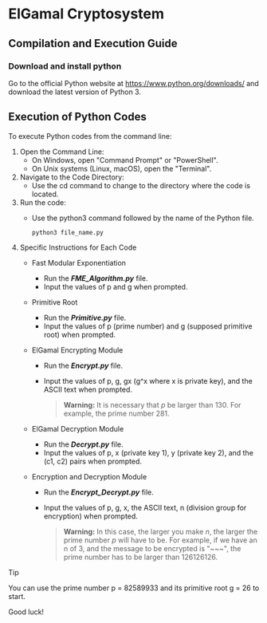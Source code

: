 # ElGamal Cryptosystem

## Compilation and Execution Guide

### Download and install python
Go to the official Python website at https://www.python.org/downloads/ and download the latest version of Python 3.

## Execution of Python Codes
To execute Python codes from the command line:
  1. Open the Command Line:
     - On Windows, open "Command Prompt" or "PowerShell".
     - On Unix systems (Linux, macOS), open the "Terminal". 
  2.  Navigate to the Code Directory:
      - Use the cd command to change to the directory where the code is located.
  4.  Run the code:
      - Use the python3 command followed by the name of the Python file.
        
            python3 file_name.py

  6. Specific Instructions for Each Code
     - Fast Modular Exponentiation
       - Run the **_FME_Algorithm.py_** file.
       - Input the values of p and g when prompted.
     - Primitive Root
       - Run the **_Primitive.py_** file.
       - Input the values of p (prime number) and g (supposed primitive root) when prompted.
     - ElGamal Encrypting Module
       - Run the **_Encrypt.py_** file.
       - Input the values of p, g, gx (g^x where x is private key), and the ASCII text when prompted.

         > **Warning:** It is necessary that _p_ be larger than 130. For example, the prime number 281.

     - ElGamal Decryption Module
       - Run the **_Decrypt.py_** file.
       - Input the values of p, x (private key 1), y (private key 2), and the (c1, c2) pairs when prompted.

     - Encryption and Decryption Module
       - Run the **_Encrypt_Decrypt.py_** file.
       - Input the values of p, g, x, the ASCII text, n (division group for encryption) when prompted.
      
         > **Warning:** In this case, the larger you make _n_, the larger the prime number _p_ will have to be.
         > For example, if we have an n of 3, and the message to be encrypted is "~~~", the prime number has to be larger than 126126126.
> [!TIP]
> You can use the prime number p = 82589933 and its primitive root g = 26 to start.

Good luck! 
